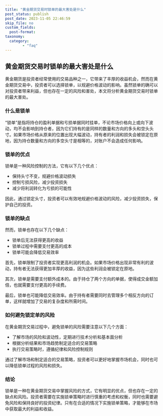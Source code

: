 ```yaml
---
title: "黄金期货交易时锁单的最大害处是什么"
post_status: publish
post_date: 2023-11-05 22:46:59
skip_file: no
custom_fields: 
  post-format: 
taxonomy:
  category:
        - "faq"
---
```


## 黄金期货交易时锁单的最大害处是什么

黄金期货是投资者经常使用的交易品种之一，它带来了丰厚的收益机会，然而在黄金期货交易中，投资者可以选择锁单，以规避价格波动的影响。虽然锁单的确可以对投资者带来利益，但也存在一定的风险和害处，本文将分析黄金期货交易时锁单的最大害处。

### 什么是锁单

“锁单”是指将持仓的盈利单据和亏损单据同时挂单，不论市场价格向上或向下波动，均不会影响到持仓者，因为它们持有的是同样的数量和方向的多头和空头头寸。如果市场价格从原来的位置出现大幅波动，持有者的利润和损失会被锁定在原地，因为持仓数量和方向的多空头寸是相等的，对账户不会造成任何影响。

### 锁单的优点

锁单是一种风险控制的方法，它有以下几个优点：

- 保持头寸不变，规避价格波动损失
- 控制亏损风险，减少投资损失
- 减少将利润转化为亏损的可能性

因此，通过锁定头寸，投资者可以有效地规避价格波动的风险，减少投资损失，保护自己的投资。

### 锁单的缺点

然而，锁单也存在以下几个缺点：

- 锁单后无法获得更高的收益
- 锁单过程中需要支付更高的成本
- 锁单可能会降低交易效率

首先，锁单限制了投资者实现更高利润的机会。如果市场价格出现非常有利的波动，持有者无法获得更加丰厚的收益，因为这些利润会被锁定在原地。

其次，锁单是需要支付额外成本的。由于持仓了两个方向的单据，使得成交金额加倍，也就需要支付更高的手续费。

最后，锁单也可能降低交易效率。由于持有者需要同时去管理多个相反方向的订单，这样就增加了交易的复杂度和所需时间。

### 如何避免锁定单的风险

在黄金期货交易过程中，避免锁单的风险需要注意以下几个方面：

- 了解市场的风险和波动性，定期进行技术分析和基本面分析
- 根据分析结果和市场趋势制定适合的交易策略
- 执行交易策略时，遵循纪律和风险控制规则

通过了解市场和制定适合的交易策略，投资者可以更好地掌握市场机会，同时也可以降低锁单过程的风险和损失。

### 结论

锁单是一种在黄金期货交易中掌握风险的方式，它有明显的优点，但也存在一定的缺点和风险。投资者需要在实施锁单策略时进行慎重的考虑和权衡，同时也需要避免风险和保持良好的投资纪律。只有在合适的情况下实施锁单策略，才能够在市场中获取最大的利益和收益。
